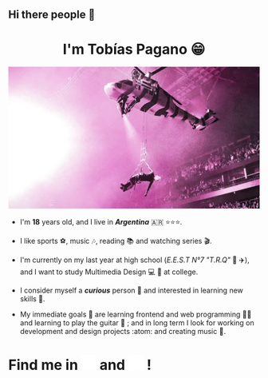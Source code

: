 ## Hi there people  👋


<h1 align= "center">I'm Tobías Pagano 😁</h1>


<img src = "https://github.com/tobiasp25/tobiasp25/blob/main/maxresdefault.jpg">

- I'm **18** years old, and I live in ***Argentina*** 🇦🇷 ⭐⭐⭐. <br>

- I like sports ⚽, music :notes:, reading :books: and watching series :clapper:. <br>

- I'm currently on my last year at high school (*E.E.S.T N°7 "T.R.Q"* :school: :airplane:), and I want to study Multimedia Design :computer: :art: at college.

- I consider myself a ***curious*** person 🤔 and interested in learning new skills 🧠.

- My immediate goals 🎯 are learning frontend and web programming 🧑‍💻 and learning to play the guitar 🎸 ; and in long term I look for working on development and design projects :atom: and creating music 🎹.<br>

##

# Find me in [<img src="https://github.com/tobiasp25/tobiasp25/blob/main/C30477D6-336B-46B0-B594-780BA953D7ED.PNG" width=30 color='#fcb6da'>](https://www.instagram.com/tobiass.p/) and [<img src="https://github.com/tobiasp25/tobiasp25/blob/main/81AAE124-0B8F-4C13-B814-09BCAB1E2FAA.PNG" width=30>](https://www.linkedin.com/in/tob%C3%ADas-pagano-05b810268/) !
